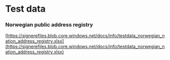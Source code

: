 # Test data

### Norwegian public address registry

[https://signerefiles.blob.core.windows.net/docs/info/testdata_norwegian_nation_address_registry.xlsx](https://signerefiles.blob.core.windows.net/docs/info/testdata_norwegian_nation_address_registry.xlsx)





